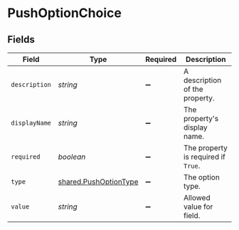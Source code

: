 # PushOptionChoice


## Fields

| Field                                                                 | Type                                                                  | Required                                                              | Description                                                           |
| --------------------------------------------------------------------- | --------------------------------------------------------------------- | --------------------------------------------------------------------- | --------------------------------------------------------------------- |
| `description`                                                         | *string*                                                              | :heavy_minus_sign:                                                    | A description of the property.                                        |
| `displayName`                                                         | *string*                                                              | :heavy_minus_sign:                                                    | The property's display name.                                          |
| `required`                                                            | *boolean*                                                             | :heavy_minus_sign:                                                    | The property is required if `True`.                                   |
| `type`                                                                | [shared.PushOptionType](../../../sdk/models/shared/pushoptiontype.md) | :heavy_minus_sign:                                                    | The option type.                                                      |
| `value`                                                               | *string*                                                              | :heavy_minus_sign:                                                    | Allowed value for field.                                              |